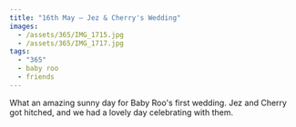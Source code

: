 ```yaml
---
title: "16th May — Jez & Cherry's Wedding"
images:
  - /assets/365/IMG_1715.jpg
  - /assets/365/IMG_1717.jpg
tags:
  - "365"
  - baby roo
  - friends
---
```

What an amazing sunny day for Baby Roo's first wedding. Jez and Cherry got hitched, and we had a lovely day celebrating with them. 